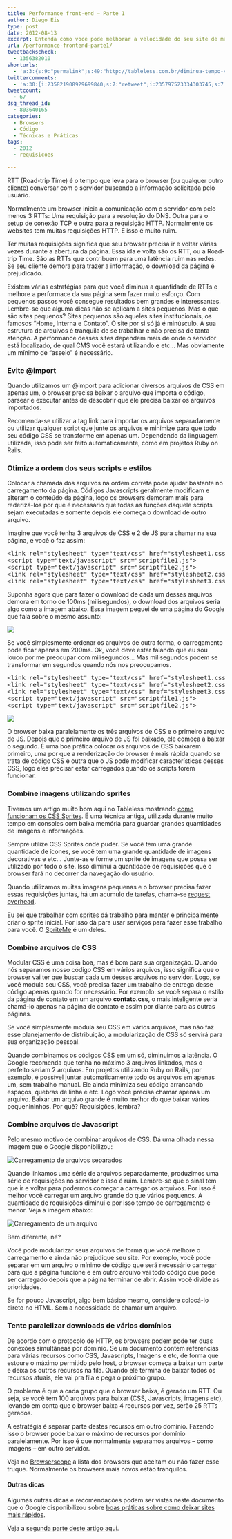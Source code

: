 ```yaml
---
title: Performance front-end – Parte 1
author: Diego Eis
type: post
date: 2012-08-13
excerpt: Entenda como você pode melhorar a velocidade do seu site de maneira rápida e simples.
url: /performance-frontend-parte1/
tweetbackscheck:
  - 1356382010
shorturls:
  - 'a:3:{s:9:"permalink";s:49:"http://tableless.com.br/diminua-tempo-viagem-rtt/";s:7:"tinyurl";s:26:"http://tinyurl.com/dxrmvmm";s:4:"isgd";s:19:"http://is.gd/BhisPB";}'
twittercomments:
  - 'a:30:{i:235821908929699840;s:7:"retweet";i:235797523334303745;s:7:"retweet";i:235795903330525184;s:7:"retweet";i:235794423018045440;s:7:"retweet";i:235792534562013184;s:7:"retweet";i:235372108543303680;s:7:"retweet";i:235350600966107136;s:7:"retweet";i:241200117452001283;s:7:"retweet";i:240939392091435008;s:7:"retweet";i:240868958260056067;s:7:"retweet";i:240867046487904256;s:7:"retweet";i:245942494582411264;s:7:"retweet";i:245938367139823616;s:7:"retweet";i:248217165562519552;s:7:"retweet";i:248113005664038912;s:7:"retweet";i:248112488061730816;s:7:"retweet";i:248112180606681091;s:7:"retweet";i:249477317229948928;s:7:"retweet";i:253286867154378752;s:7:"retweet";i:252550828852928512;s:7:"retweet";i:252483078717599744;s:7:"retweet";i:258637858582175744;s:7:"retweet";i:258622399212318720;s:7:"retweet";i:258621664965844992;s:7:"retweet";i:269850519621754880;s:7:"retweet";i:269491104355844097;s:7:"retweet";i:269272214740811776;s:7:"retweet";i:269121109104922624;s:7:"retweet";i:269116466362716161;s:7:"retweet";i:269116289484722176;s:7:"retweet";}'
tweetcount:
  - 67
dsq_thread_id:
  - 803640165
categories:
  - Browsers
  - Código
  - Técnicas e Práticas
tags:
  - 2012
  - requisicoes

---
```

RTT (Road-trip Time) é o tempo que leva para o browser (ou qualquer outro cliente) conversar com o servidor buscando a informação solicitada pelo usuário.
  
Normalmente um browser inicia a comunicação com o servidor com pelo menos 3 RTTs: Uma requisição para a resolução do DNS. Outra para o setup de conexão TCP e outra para a requisição HTTP. Normalmente os websites tem muitas requisições HTTP. E isso é muito ruim.  
  
Ter muitas requisições significa que seu browser precisa ir e voltar várias vezes durante a abertura da página. Essa ida e volta são os RTT, ou a Road-trip Time. São as RTTs que contribuem para uma latência ruim nas redes. Se seu cliente demora para trazer a informação, o download da página é prejudicado.

Existem várias estratégias para que você diminua a quantidade de RTTs e melhore a performace da sua página sem fazer muito esforço. Com pequenos passos você consegue resultados bem grandes e interessantes. Lembre-se que alguma dicas não se aplicam a sites pequenos. Mas o que são sites pequenos? Sites pequenos são aqueles sites institucionais, os famosos “Home, Interna e Contato”. O site por si só já é minúsculo. A sua estrutura de arquivos é tranquila de se trabalhar e não precisa de tanta atenção. A performance desses sites dependem mais de onde o servidor está localizado, de qual CMS você estará utilizando e etc&#8230; Mas obviamente um mínimo de “asseio” é necessário.

### Evite @import

Quando utilizamos um @import para adicionar diversos arquivos de CSS em apenas um, o browser precisa baixar o arquivo que importa o código, parsear e executar antes de descobrir que ele precisa baixar os arquivos importados.

Recomenda-se utilizar a tag link para importar os arquivos separadamente ou utilizar qualquer script que junte os arquivos e minimize para que todo seu código CSS se transforme em apenas um. Dependendo da linguagem utilizada, isso pode ser feito automaticamente, como em projetos Ruby on Rails.

### Otimize a ordem dos seus scripts e estilos

Colocar a chamada dos arquivos na ordem correta pode ajudar bastante no carregamento da página. Códigos Javascripts geralmente modificam e alteram o conteúdo da página, logo os browsers demoram mais para rederizá-los por que é necessário que todas as funções daquele scripts sejam executadas e somente depois ele começa o download de outro arquivo.

Imagine que você tenha 3 arquivos de CSS e 2 de JS para chamar na sua página, e você o faz assim:

<pre class="lang-html">&lt;link rel="stylesheet" type="text/css" href="stylesheet1.css"&gt;
&lt;script type="text/javascript" src="scriptfile1.js"&gt;
&lt;script type="text/javascript" src="scriptfile2.js"&gt;
&lt;link rel="stylesheet" type="text/css" href="stylesheet2.css"&gt;
&lt;link rel="stylesheet" type="text/css" href="stylesheet3.css"&gt;
</pre>

Suponha agora que para fazer o download de cada um desses arquivos demora em torno de 100ms (milisegundos), o download dos arquivos seria algo como a imagem abaixo. Essa imagem peguei de uma página do Google que fala sobre o mesmo assunto:

![][1]

Se você simplesmente ordenar os arquivos de outra forma, o carregamento pode ficar apenas em 200ms. Ok, você deve estar falando que eu sou louco por me preocupar com milisegundos&#8230; Mas milisegundos podem se transformar em segundos quando nós nos preocupamos.

<pre class="lang-html">&lt;link rel="stylesheet" type="text/css" href="stylesheet1.css"&gt;
&lt;link rel="stylesheet" type="text/css" href="stylesheet2.css"&gt;
&lt;link rel="stylesheet" type="text/css" href="stylesheet3.css"&gt;
&lt;script type="text/javascript" src="scriptfile1.js"&gt;
&lt;script type="text/javascript" src="scriptfile2.js"&gt;
</pre>

![][2]

O browser baixa paralelamente os três arquivos de CSS e o primeiro arquivo de JS. Depois que o primeiro arquivo de JS foi baixado, ele começa a baixar o segundo. É uma boa prática colocar os arquivos de CSS baixarem primeiro, uma por que a renderização do browser é mais rápida quando se trata de código CSS e outra que o JS pode modificar características desses CSS, logo eles precisar estar carregados quando os scripts forem funcionar.

### Combine imagens utilizando sprites

Tivemos um artigo muito bom aqui no Tableless mostrando [como funcionam os CSS Sprites][3]. É uma técnica antiga, utilizada durante muito tempo em consoles com baixa memória para guardar grandes quantidades de imagens e informações. 

Sempre utilize CSS Sprites onde puder. Se você tem uma grande quantidade de ícones, se você tem uma grande quantidade de imagens decorativas e etc&#8230; Junte-as e forme um sprite de imagens que possa ser utilizado por todo o site. Isso diminui a quantidade de requisições que o browser fará no decorrer da navegação do usuário.

Quando utilizamos muitas imagens pequenas e o browser precisa fazer essas requisições juntas, há um acumulo de tarefas, chama-se [request overhead][4].

Eu sei que trabalhar com sprites dá trabalho para manter e principalmente criar o sprite inicial. Por isso dá para usar serviços para fazer esse trabalho para você. O [SpriteMe][5] é um deles.

### Combine arquivos de CSS

Modular CSS é uma coisa boa, mas é bom para sua organização. Quando nós separamos nosso código CSS em vários arquivos, isso significa que o browser vai ter que buscar cada um desses arquivos no servidor. Logo, se você modula seu CSS, você precisa fazer um trabalho de entrega desse código apenas quando for necessário. Por exemplo: se você separa o estilo da página de contato em um arquivo **contato.css**, o mais inteligente seria chamá-lo apenas na página de contato e assim por diante para as outras páginas.
  
Se você simplesmente modula seu CSS em vários arquivos, mas não faz esse planejamento de distribuição, a modularização de CSS só servirá para sua organização pessoal.

Quando combinamos os códigos CSS em um só, diminuimos a latência. O Google recomenda que tenha no máximo 3 arquivos linkados, mas o perfeito seriam 2 arquivos. Em projetos utilizando Ruby on Rails, por exemplo, é possível juntar automaticamente todo os arquivos em apenas um, sem trabalho manual. Ele ainda minimiza seu código arrancando espaços, quebras de linha e etc. Logo você precisa chamar apenas um arquivo. Baixar um arquivo grande é muito melhor do que baixar vários pequenininhos. Por quê? Requisições, lembra?

### Combine arquivos de Javascript

Pelo mesmo motivo de combinar arquivos de CSS. Dá uma olhada nessa imagem que o Google disponibilizou:

![Carregamento de arquivos separados][6]

Quando linkamos uma série de arquivos separadamente, produzimos uma série de requisições no servidor e isso é ruim. Lembre-se que o sinal tem que ir e voltar para podermos começar a carregar os arquivos. Por isso é melhor você carregar um arquivo grande do que vários pequenos. A quantidade de requisições diminui e por isso tempo de carregamento é menor. Veja a imagem abaixo:

![Carregamento de um arquivo][7]

Bem diferente, né?

Você pode modularizar seus arquivos de forma que você melhore o carregamento e ainda não prejudique seu site. Por exemplo, você pode separar em um arquivo o mínimo de código que será necessário carregar para que a página funcione e em outro arquivo vai todo código que pode ser carregado depois que a página terminar de abrir. Assim você divide as prioridades.

Se for pouco Javascript, algo bem básico mesmo, considere colocá-lo direto no HTML. Sem a necessidade de chamar um arquivo.

### Tente paralelizar downloads de vários domínios

De acordo com o protocolo de HTTP, os browsers podem pode ter duas conexões simultâneas por domínio. Se um documento contem referencias para várias recursos como CSS, Javascripts, Imagens e etc, de forma que estoure o máximo permitido pelo host, o browser começa a baixar um parte e deixa os outros recursos na fila. Quando ele termina de baixar todos os recursos atuais, ele vai pra fila e pega o próximo grupo. 

O problema é que a cada grupo que o browser baixa, é gerado um RTT. Ou seja, se você tem 100 arquivos para baixar (CSS, Javascripts, imagens etc), levando em conta que o browser baixa 4 recursos por vez, serão 25 RTTs gerados.

A estratégia é separar parte destes recursos em outro domínio. Fazendo isso o browser pode baixar o máximo de recursos por domínio paralelamente. Por isso é que normalmente separamos arquivos &#8211; como imagens &#8211; em outro servidor. 

Veja no [Browserscope][8] a lista dos browsers que aceitam ou não fazer esse truque. Normalmente os browsers mais novos estão tranquilos.

#### Outras dicas

Algumas outras dicas e recomendações podem ser vistas neste documento que o Google disponibilizou sobre [boas práticas sobre como deixar sites mais rápidos][9].

Veja a [segunda parte deste artigo aqui][10].

 [1]: http://tableless.com.br/wp-content/uploads/2012/07/waterfall1.png
 [2]: http://tableless.com.br/wp-content/uploads/2012/07/waterfall2.png
 [3]: http://tableless.com.br/css-sprites/
 [4]: https://developers.google.com/speed/docs/best-practices/request?hl=sv
 [5]: http://spriteme.org
 [6]: http://tableless.com.br/wp-content/uploads/2012/08/externaljs1.png
 [7]: http://tableless.com.br/wp-content/uploads/2012/08/externaljs2.png
 [8]: http://www.browserscope.org/
 [9]: https://developers.google.com/speed/docs/best-practices/rtt?hl=sv#AvoidCssImport
 [10]: http://tableless.com.br/performance-frontend-parte2/